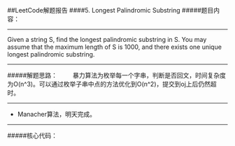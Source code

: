 ##LeetCode解题报告
####5. Longest Palindromic Substring
#####题目内容：
***
Given a string S, find the longest palindromic substring in S. You may assume that the maximum length of S is 1000, and there exists one unique longest palindromic substring.
***
#####解题思路：
&#160;&#160;&#160;&#160;&#160;&#160;&#160;&#160;暴力算法为枚举每一个字串，判断是否回文，时间复杂度为O(n^3)。可以通过枚举子串中点的方法优化到O(n^2)，提交到oj上后仍然超时。
***

* Manacher算法，明天完成。

***
#####核心代码：
	